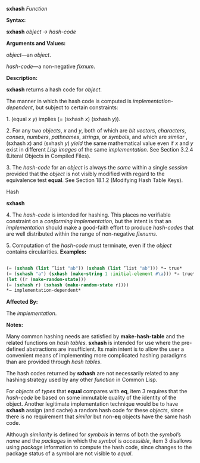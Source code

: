 **sxhash** *Function* 



**Syntax:** 



**sxhash** *object → hash-code* 



**Arguments and Values:** 



*object*—an *object*. 



*hash-code*—a non-negative *fixnum*. 



**Description:** 



**sxhash** returns a hash code for *object*. 



The manner in which the hash code is computed is *implementation-dependent*, but subject to certain constraints: 



1\. (equal *x y*) implies (= (sxhash *x*) (sxhash *y*)). 



2\. For any two *objects*, *x* and *y*, both of which are *bit vectors*, *characters*, *conses*, *numbers*, *pathnames*, *strings*, or *symbols*, and which are *similar* , (sxhash *x*) and (sxhash *y*) *yield* the same mathematical value even if *x* and *y* exist in different *Lisp images* of the same *implementation*. See Section 3.2.4 (Literal Objects in Compiled Files). 



3\. The *hash-code* for an *object* is always the *same* within a single *session* provided that the *object* is not visibly modified with regard to the equivalence test **equal**. See Section 18.1.2 (Modifying Hash Table Keys). 



Hash 



 



 



**sxhash** 



4\. The *hash-code* is intended for hashing. This places no verifiable constraint on a *conforming implementation*, but the intent is that an *implementation* should make a good-faith effort to produce *hash-codes* that are well distributed within the range of non-negative *fixnums*. 



5\. Computation of the *hash-code* must terminate, even if the *object* contains circularities. **Examples:**
```lisp
 
(= (sxhash (list ’list "ab")) (sxhash (list ’list "ab"))) *→ true* 
(= (sxhash "a") (sxhash (make-string 1 :initial-element #\a))) *→ true* 
(let ((r (make-random-state))) 
(= (sxhash r) (sxhash (make-random-state r)))) 
*→ implementation-dependent* 

```
**Affected By:** 



The *implementation*. 



**Notes:** 



Many common hashing needs are satisfied by **make-hash-table** and the related functions on *hash tables*. **sxhash** is intended for use where the pre-defined abstractions are insufficient. Its main intent is to allow the user a convenient means of implementing more complicated hashing paradigms than are provided through *hash tables*. 



The hash codes returned by **sxhash** are not necessarily related to any hashing strategy used by any other *function* in Common Lisp. 



For *objects* of *types* that **equal** compares with **eq**, item 3 requires that the *hash-code* be based on some immutable quality of the identity of the object. Another legitimate implementation technique would be to have **sxhash** assign (and cache) a random hash code for these *objects*, since there is no requirement that *similar* but non-**eq** objects have the same hash code. 



Although *similarity* is defined for *symbols* in terms of both the *symbol*’s *name* and the *packages* in which the *symbol* is *accessible*, item 3 disallows using *package* information to compute the hash code, since changes to the package status of a symbol are not visible to *equal*. 






